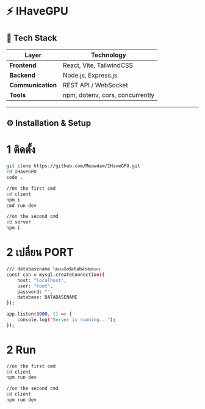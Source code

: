 # ⚡ IHaveGPU

## 🧰 Tech Stack  

| Layer | Technology |
|-------|-------------|
| **Frontend** | React, Vite, TailwindCSS |
| **Backend** | Node.js, Express.js |
| **Communication** | REST API / WebSocket |
| **Tools** | npm, dotenv, cors, concurrently |

---

## ⚙️ Installation & Setup  
# 1 ติดตั้ง
```bash
git clone https://github.com/Meawdam/IHaveGPU.git
cd IHaveGPU
code .

//On the first cmd
cd client
npm i
cmd run dev

//on the second cmd
cd server
npm i
```

# 2 เปลี่ยน PORT
```bash
/// databasename ใส่ตามชื่อdatabaseตัวเอง
const con = mysql.createConnection({
    host: "localhost", 
    user: "root",
    password: "",
    database: DATABASENAME 
});

app.listen(3000, () => {
    console.log("Server is running...");
});
```

# 2 Run
```bash
//on the first cmd
cd client
npm run dev

//on the second cmd
cd client
npm run dev
```

